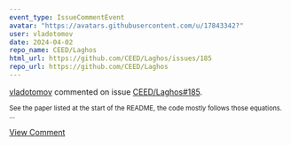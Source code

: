 ```yaml
---
event_type: IssueCommentEvent
avatar: "https://avatars.githubusercontent.com/u/17843342?"
user: vladotomov
date: 2024-04-02
repo_name: CEED/Laghos
html_url: https://github.com/CEED/Laghos/issues/185
repo_url: https://github.com/CEED/Laghos
---
```


<a href='https://github.com/vladotomov' target='_blank'>vladotomov</a> commented on issue <a href='https://github.com/CEED/Laghos/issues/185' target='_blank'>CEED/Laghos#185</a>.

<small>See the paper listed at the start of the README, the code mostly follows those equations....</small>

<a href='https://github.com/CEED/Laghos/issues/185' target='_blank'>View Comment</a>